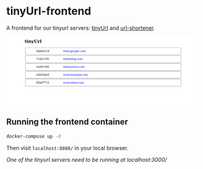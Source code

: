 # tinyUrl-frontend

A frontend for our tinyurl servers: [tinyUrl](https://github.com/micarlise/tinyUrl) and [url-shortener](https://github.com/micarlise/url-shortener).

![sample-screenshot](./docs/ui-screenshot.jpg)

## Running the frontend container

```bash
docker-compose up -d
```

Then visit `localhost:8080/` in your local browser.

*One of the tinyurl servers need to be running at localhost:3000/*